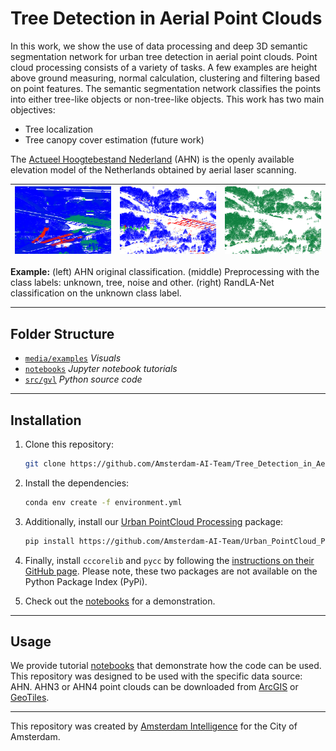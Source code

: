 # Tree Detection in Aerial Point Clouds

In this work, we show the use of data processing and deep 3D semantic segmentation network for urban tree detection in aerial point clouds. Point cloud processing consists of a variety of tasks. A few examples are height above ground measuring, normal calculation, clustering and filtering based on point features. The semantic segmentation network classifies the points into either tree-like objects or non-tree-like objects. This work has two main objectives:
- Tree localization
- Tree canopy cover estimation (future work)

The [Actueel Hoogtebestand Nederland](https://www.ahn.nl/) (AHN) is the openly available elevation model of the Netherlands obtained by aerial laser scanning. 

| ![Point cloud](./media/examples/capture0.png) | ![Objects above ground](./media/examples/capture1.png)|![Static objects](./media/examples/capture2.png) |
|:---:|:---:|:---:|

<b>Example:</b> (left) AHN original classification. (middle) Preprocessing with the class labels: unknown, tree, noise and other. (right) RandLA-Net classification on the unknown class label. <br/>


---

## Folder Structure

 * [`media/examples`](./media/examples) _Visuals_
 * [`notebooks`](./notebooks) _Jupyter notebook tutorials_
 * [`src/gvl`](./src/upc_sw) _Python source code_

---

## Installation

1. Clone this repository:
    ```bash
    git clone https://github.com/Amsterdam-AI-Team/Tree_Detection_in_Aerial_Point_Clouds.git
    ```

2. Install the dependencies:
    ```bash
    conda env create -f environment.yml
    ```

3. Additionally, install our [Urban PointCloud Processing](https://github.com/Amsterdam-AI-Team/Urban_PointCloud_Processing) package:
    ```bash
    pip install https://github.com/Amsterdam-AI-Team/Urban_PointCloud_Processing/releases/download/v0.1/upcp-0.1-py3-none-any.whl
    ```

4. Finally, install `cccorelib` and `pycc` by following the [instructions on their GitHub page](https://github.com/tmontaigu/CloudCompare-PythonPlugin/blob/master/docs/building.rst#building-as-independent-wheels). Please note, these two packages are not available on the Python Package Index (PyPi).

5. Check out the [notebooks](notebooks) for a demonstration.

---

## Usage

We provide tutorial [notebooks](notebooks) that demonstrate how the code can be used. This repository was designed to be used with the specific data source: AHN. AHN3 or AHN4 point clouds can be downloaded from [ArcGIS](https://www.arcgis.com/apps/Embed/index.html?appid=a3dfa5a818174aa787392e461c80f781) or [GeoTiles](https://geotiles.nl).

---

This repository was created by [Amsterdam Intelligence](https://amsterdamintelligence.com/) for the City of Amsterdam.

